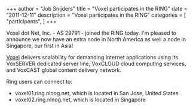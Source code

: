 +++
author = "Job Snijders"
title = "Voxel participates in the RING"
date = "2011-12-11"
description = "Voxel participates in the RING"
categories = [
    "participants",
]
+++

Voxel dot Net, Inc. - AS 29791 - joined the RING today. I'm pleased to announce we now have an extra node in North America as well a node in Singapore, our first in Asia!

<a href="http://www.voxel.net/">Voxel</a> delivers scalability for demanding Internet applications using its VoxSERVER dedicated server line, VoxCLOUD cloud computing services, and VoxCAST global content delivery network.

Ring users can connect to:
<ul>
	<li>voxel01.ring.nlnog.net, which is located in San Jose, United States</li>
	<li>voxel02.ring.nlnog.net, which is located in Singapore</li>
</ul>

